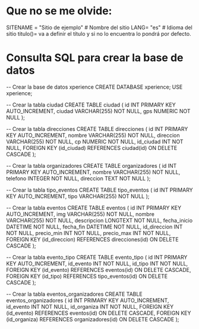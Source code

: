 # Que no se me olvide:
SITENAME = "Sitio de ejemplo"  # Nombre del sitio
LANG= "es"  # Idioma del sitio
titulo()= va a definir el título y si no lo encuentra lo pondrá por defecto.


# Consulta SQL para crear la base de datos 
-- Crear la base de datos xperience
CREATE DATABASE xperience;
USE xperience;

-- Crear la tabla ciudad
CREATE TABLE ciudad (
    id INT PRIMARY KEY AUTO_INCREMENT,
    ciudad VARCHAR(255) NOT NULL,
    gps NUMERIC NOT NULL
);

-- Crear la tabla direcciones
CREATE TABLE direcciones (
    id INT PRIMARY KEY AUTO_INCREMENT,
    nombre VARCHAR(255) NOT NULL,
    direccion VARCHAR(255) NOT NULL,
    cp NUMERIC NOT NULL,
    id_ciudad INT NOT NULL,
    FOREIGN KEY (id_ciudad) REFERENCES ciudad(id) ON DELETE CASCADE
);

-- Crear la tabla organizadores
CREATE TABLE organizadores (
    id INT PRIMARY KEY AUTO_INCREMENT,
    nombre VARCHAR(255) NOT NULL,
    telefono INTEGER NOT NULL,
    direccion TEXT NOT NULL
);

-- Crear la tabla tipo_eventos
CREATE TABLE tipo_eventos (
    id INT PRIMARY KEY AUTO_INCREMENT,
    tipo VARCHAR(255) NOT NULL
);

-- Crear la tabla eventos
CREATE TABLE eventos (
    id INT PRIMARY KEY AUTO_INCREMENT,
    img VARCHAR(255) NOT NULL,
    nombre VARCHAR(255) NOT NULL,
    descripcion LONGTEXT NOT NULL,
    fecha_inicio DATETIME NOT NULL,
    fecha_fin DATETIME NOT NULL,
    id_direccion INT NOT NULL,
    precio_min INT NOT NULL,
    precio_max INT NOT NULL,
    FOREIGN KEY (id_direccion) REFERENCES direcciones(id) ON DELETE CASCADE
);

-- Crear la tabla evento_tipo
CREATE TABLE evento_tipo (
    id INT PRIMARY KEY AUTO_INCREMENT,
    id_evento INT NOT NULL,
    id_tipo INT NOT NULL,
    FOREIGN KEY (id_evento) REFERENCES eventos(id) ON DELETE CASCADE,
    FOREIGN KEY (id_tipo) REFERENCES tipo_eventos(id) ON DELETE CASCADE
);

-- Crear la tabla eventos_organizadores
CREATE TABLE eventos_organizadores (
    id INT PRIMARY KEY AUTO_INCREMENT,
    id_evento INT NOT NULL,
    id_organiza INT NOT NULL,
    FOREIGN KEY (id_evento) REFERENCES eventos(id) ON DELETE CASCADE,
    FOREIGN KEY (id_organiza) REFERENCES organizadores(id) ON DELETE CASCADE
);
